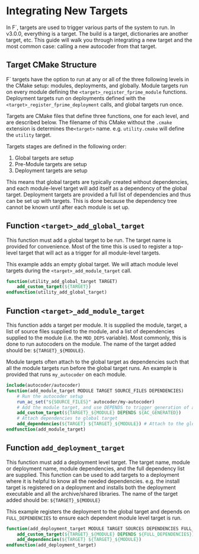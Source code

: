 # Integrating New Targets

In F´, targets are used to trigger various parts of the system to run. In v3.0.0, everything is a target. The build is
a target, dictionaries are another target, etc. This guide will walk you through integrating a new target and the most
common case: calling a new autocoder from that target.

## Target CMake Structure

F´ targets have the option to run at any or all of the three following levels in the CMake setup: modules, deployments, and
globally. Module targets run on every module defining the `<target>_register_fprime_module` functions. Deployment
targets run on deployments defined with the `<target>_register_fprime_deployment` calls, and global targets run once.

Targets are CMake files that define three functions, one for each level, and are described below. The filename of this
CMake without the `.cmake` extension is determines the`<target>` name. e.g. `utility.cmake` will define the `utility`
target.

Targets stages are defined in the following order:

1. Global targets are setup
2. Pre-Module targets are setup
3. Deployment targets are setup

This means that global targets are typically created without dependencies, and each module-level target will add itself
as a dependency of the global target. Deployment targets are provided a full list of dependencies and thus can be set up
with targets. This is done because the dependency tree cannot be known until after each module is set up.

## Function `<target>_add_global_target`

This function must add a global target to be run.  The target name is provided for convenience. Most of the time this is
used to register a top-level target that will act as a trigger for all module-level targets.

This example adds an empty global target. We will attach module level targets during the `<target>_add_module_target`
call.

```cmake
function(utility_add_global_target TARGET)
    add_custom_target(${TARGET})
endfunction(utility_add_global_target)
```

## Function `<target>_add_module_target`

This function adds a target per module. It is supplied the module, target, a list of source files supplied to the
module, and a list of dependencies supplied to the module (i.e. the `MOD_DEPS` variable).  Most commonly, this is done
to run autocoders on the module. The name of the target added should be: `${TARGET}_${MODULE}`.

Module targets often attach to the global target as dependencies such that all the module targets run before the global
target runs. An example is provided that runs `my_autocoder` on each module.

```cmake
include(autocoder/autocoder)
function(add_module_target MODULE TARGET SOURCE_FILES DEPENDENCIES)
    # Run the autocoder setup
    run_ac_set("${SOURCE_FILES}" autocoder/my-autocoder)
    # Add the module target, and use DEPENDS to trigger generation of autocoder outputs
    add_custom_target(${TARGET}_${MODULE} DEPENDS ${AC_GENERATED})
    # Attach dependencies to global target
    add_dependencies(${TARGET} ${TARGET}_${MODULE}) # Attach to the global target
endfunction(add_module_target)
```

## Function `add_deployment_target`

This function must add a deployment level target. The target name, module or deployment name, module dependencies, and
the full dependency list are supplied. This function can be used to add targets to a deployment where it is helpful to
know all the needed dependencies. e.g. the install target is registered on a deployment and installs both the deployment
executable and all the archive/shared libraries.  The name of the target added should be: `${TARGET}_${MODULE}`

This example registers the deployment to the global target and depends on `FULL_DEPENDENCIES` to ensure each dependent
module level target is run.

```cmake
function(add_deployment_target MODULE TARGET SOURCES DEPENDENCIES FULL_DEPENDENCIES)
    add_custom_target(${TARGET}_${MODULE} DEPENDS ${FULL_DEPENDENCIES})
    add_dependencies(${TARGET} ${TARGET}_${MODULE})
endfunction(add_deployment_target)
```